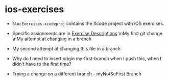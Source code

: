 ios-exercises
=============

- `BlocExercises.xcodeproj` contains the Xcode project with iOS exercises.
- Specific assignments are in [Exercise Descriptions](Exercise%20Descriptions/).\nMy first git change
\nMy attempt at changing in a branch

- My second attempt at changing this file in a branch

- Why do I need to insert origin my-first-branch when I push this, when I didn't have to the first time?

- Trying a change on a different branch - myNotSoFirst Branch